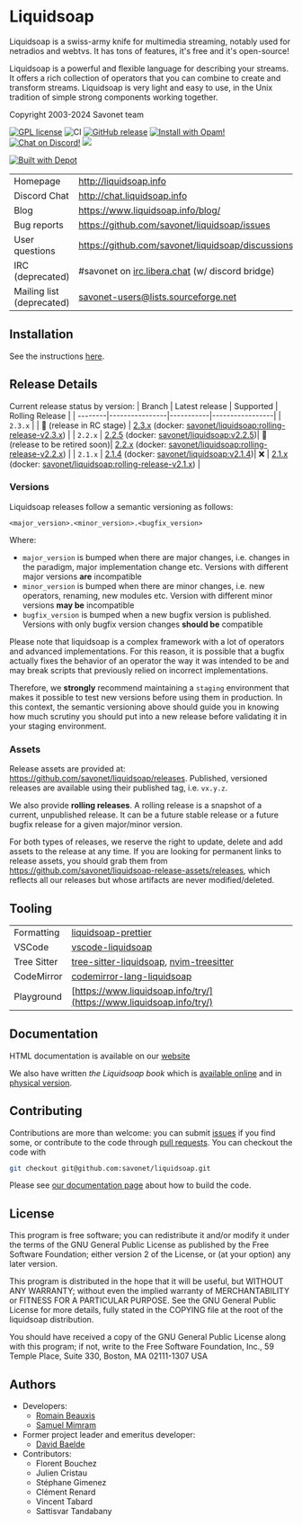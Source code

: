 # Liquidsoap

Liquidsoap is a swiss-army knife for multimedia streaming, notably
used for netradios and webtvs. It has tons of features, it's free and it's
open-source!

Liquidsoap is a powerful and flexible language for describing your streams. It
offers a rich collection of operators that you can combine to create and
transform streams. Liquidsoap is very light and easy to use, in the Unix
tradition of simple strong components working together.

Copyright 2003-2024 Savonet team

[![GPL license](https://img.shields.io/github/license/savonet/liquidsoap)](https://github.com/savonet/liquidsoap/blob/master/COPYING)
![CI](https://github.com/savonet/liquidsoap/workflows/CI/badge.svg)
[![GitHub release](https://img.shields.io/github/release/savonet/liquidsoap.svg)](https://GitHub.com/savonet/liquidsoap/releases/)
[![Install with Opam!](https://img.shields.io/badge/Install%20with-Opam-1abc9c.svg)](http://opam.ocaml.org/packages/liquidsoap/)
[![Chat on Discord!](https://img.shields.io/badge/Chat%20on-Discord-5865f2.svg)](http://chat.liquidsoap.info/)
[![](https://img.shields.io/badge/Gurubase-Ask%20Liquidsoap%20Guru-006BFF)](https://gurubase.io/g/liquidsoap)

[![Built with Depot](https://depot.dev/badges/built-with-depot.svg)](https://depot.dev/)

|                           |                                                                         |
| ------------------------- | ----------------------------------------------------------------------- |
| Homepage                  | http://liquidsoap.info                                                  |
| Discord Chat              | http://chat.liquidsoap.info                                             |
| Blog                      | https://www.liquidsoap.info/blog/                                       |
| Bug reports               | https://github.com/savonet/liquidsoap/issues                            |
| User questions            | https://github.com/savonet/liquidsoap/discussions                       |
| IRC (deprecated)          | #savonet on [irc.libera.chat](https://libera.chat/) (w/ discord bridge) |
| Mailing list (deprecated) | savonet-users@lists.sourceforge.net                                     |

## Installation

See the instructions [here](https://www.liquidsoap.info/doc.html?path=install.html).

## Release Details

Current release status by version:
| Branch | Latest release | Supported | Rolling Release |
| --------|----------------|-----------|-----------------|
| `2.3.x` | | 🧫 (release in RC stage) | [2.3.x](https://github.com/savonet/liquidsoap/releases/tag/rolling-release-v2.3.x) (docker: [savonet/liquidsoap:rolling-release-v2.3.x](https://hub.docker.com/r/savonet/liquidsoap)) |
| `2.2.x` | [2.2.5](https://github.com/savonet/liquidsoap/releases/tag/v2.2.5) (docker: [savonet/liquidsoap:v2.2.5](https://hub.docker.com/r/savonet/liquidsoap))| 🌅 (release to be retired soon)| [2.2.x](https://github.com/savonet/liquidsoap/releases/tag/rolling-release-v2.2.x) (docker: [savonet/liquidsoap:rolling-release-v2.2.x](https://hub.docker.com/r/savonet/liquidsoap)) |
| `2.1.x` | [2.1.4](https://github.com/savonet/liquidsoap/releases/tag/v2.1.4) (docker: [savonet/liquidsoap:v2.1.4](https://hub.docker.com/r/savonet/liquidsoap))| ❌ | [2.1.x](https://github.com/savonet/liquidsoap/releases/tag/rolling-release-v2.1.x) (docker: [savonet/liquidsoap:rolling-release-v2.1.x](https://hub.docker.com/r/savonet/liquidsoap)) |

### Versions

Liquidsoap releases follow a semantic versioning as follows:

```
<major_version>.<minor_version>.<bugfix_version>
```

Where:

- `major_version` is bumped when there are major changes, i.e. changes in the paradigm, major implementation change etc. Versions with different major versions **are** incompatible
- `minor_version` is bumped when there are minor changes, i.e. new operators, renaming, new modules etc. Version with different minor versions **may be** incompatible
- `bugfix_version` is bumped when a new bugfix version is published. Versions with only bugfix version changes **should be** compatible

Please note that liquidsoap is a complex framework with a lot of operators and advanced implementations. For this reason, it is possible that a bugfix actually fixes the behavior of an operator the way it was intended to be and may break scripts that previously relied on incorrect implementations.

Therefore, we **strongly** recommend maintaining a `staging` environment that makes it possible to test new versions before using them in production. In this context, the semantic versioning above should guide you in knowing how much scrutiny you should put into a new release before validating it in your staging environment.

### Assets

Release assets are provided at: https://github.com/savonet/liquidsoap/releases. Published, versioned releases are available using their published tag, i.e. `vx.y.z`.

We also provide **rolling releases**. A rolling release is a snapshot of a current, unpublished release. It can be a future stable release or a future bugfix release for a given major/minor version.

For both types of releases, we reserve the right to update, delete and add assets to the release at any time. If you are looking for permanent links to release assets, you should grab them from https://github.com/savonet/liquidsoap-release-assets/releases, which reflects all our releases but whose artifacts are never modified/deleted.

## Tooling

|             |                                                                                                                                                    |
| ----------- | -------------------------------------------------------------------------------------------------------------------------------------------------- |
| Formatting  | [liquidsoap-prettier](https://github.com/savonet/liquidsoap-prettier)                                                                              |
| VSCode      | [vscode-liquidsoap](https://marketplace.visualstudio.com/items?itemName=savonet.vscode-liquidsoap)                                                 |
| Tree Sitter | [tree-sitter-liquidsoap](https://github.com/savonet/tree-sitter-liquidsoap), [nvim-treesitter](https://github.com/nvim-treesitter/nvim-treesitter) |
| CodeMirror  | [codemirror-lang-liquidsoap](https://github.com/savonet/codemirror-lang-liquidsoap)                                                                |
| Playground  | [https://www.liquidsoap.info/try/](https://www.liquidsoap.info/try/)                                                                               |

## Documentation

HTML documentation is available on our [website](http://liquidsoap.info)

We also have written _the Liquidsoap book_ which is [available
online](http://www.liquidsoap.info/book/book.pdf) and in [physical
version](https://www.amazon.com/dp/B095PVTYR3).

## Contributing

Contributions are more than welcome: you can submit
[issues](https://github.com/savonet/liquidsoap/issues) if you find some, or
contribute to the code through [pull
requests](https://github.com/savonet/liquidsoap/pulls). You can checkout the
code with

```sh
git checkout git@github.com:savonet/liquidsoap.git
```

Please see [our documentation page](https://www.liquidsoap.info/doc-dev/build.html) about how to build the code.

## License

This program is free software; you can redistribute it and/or modify it under
the terms of the GNU General Public License as published by the Free Software
Foundation; either version 2 of the License, or (at your option) any later
version.

This program is distributed in the hope that it will be useful, but WITHOUT ANY
WARRANTY; without even the implied warranty of MERCHANTABILITY or FITNESS FOR A
PARTICULAR PURPOSE. See the GNU General Public License for more details, fully
stated in the COPYING file at the root of the liquidsoap distribution.

You should have received a copy of the GNU General Public License along with
this program; if not, write to the Free Software Foundation, Inc., 59 Temple
Place, Suite 330, Boston, MA 02111-1307 USA

## Authors

- Developers:
  - [Romain Beauxis](https://github.com/toots)
  - [Samuel Mimram](http://www.mimram.fr)
- Former project leader and emeritus developer:
  - [David Baelde](http://www.lsv.fr/~baelde/)
- Contributors:
  - Florent Bouchez
  - Julien Cristau
  - Stéphane Gimenez
  - Clément Renard
  - Vincent Tabard
  - Sattisvar Tandabany

